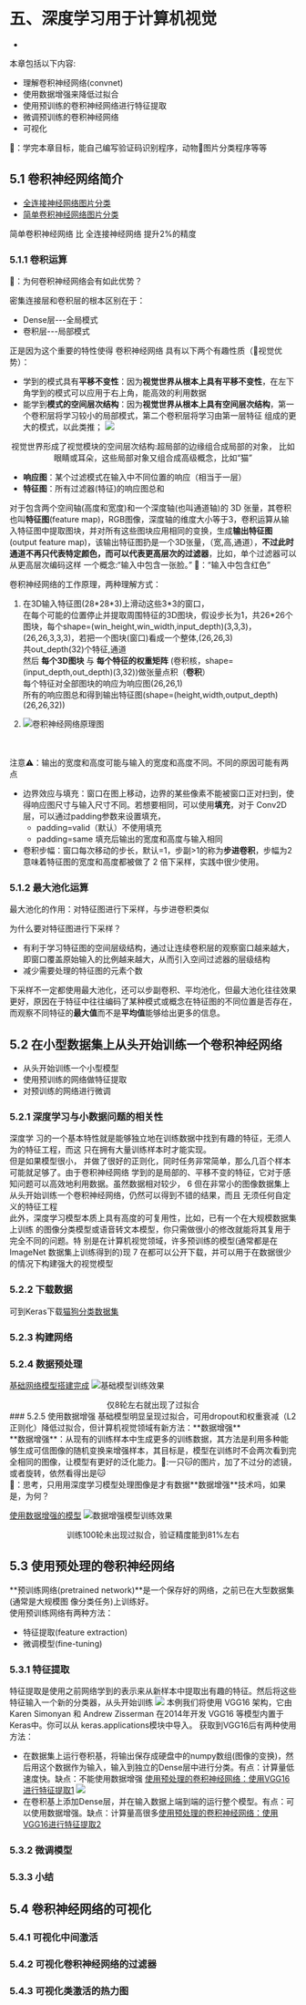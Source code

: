 # 五、深度学习用于计算机视觉
-
本章包括以下内容:

* 理解卷积神经网络(convnet)
* 使用数据增强来降低过拟合
* 使用预训练的卷积神经网络进行特征提取
* 微调预训练的卷积神经网络
* 可视化

👻：学完本章目标，能自己编写验证码识别程序，动物🐒图片分类程序等等

## 5.1 卷积神经网络简介
* [全连接神经网络图片分类](https://github.com/CLgithub/tensorFlowLearn/blob/master/learn2/0-book/3/book2.1.py)
* [简单卷积神经网络图片分类](https://github.com/CLgithub/tensorFlowLearn/blob/master/learn2/0-book/5/book5.1.py)

简单卷积神经网络 比 全连接神经网络 提升2%的精度

### 5.1.1 卷积运算
👻：为何卷积神经网络会有如此优势？

密集连接层和卷积层的根本区别在于：

* Dense层---全局模式
* 卷积层---局部模式

正是因为这个重要的特性使得 卷积神经网络 具有以下两个有趣性质（👻视觉优势）：

* 学到的模式具有**平移不变性**：因为**视觉世界从根本上具有平移不变性**，在左下角学到的模式可以应用于右上角，能高效的利用数据
* 能学到**模式的空间层次结构**：因为**视觉世界从根本上具有空间层次结构**，第一个卷积层将学习较小的局部模式，第二个卷积层将学习由第一层特征 组成的更大的模式，以此类推；
![](images/5.1-1.png)
<center>视觉世界形成了视觉模块的空间层次结构:超局部的边缘组合成局部的对象， 比如眼睛或耳朵，这些局部对象又组合成高级概念，比如“猫”</center>


* **响应图**：某个过滤模式在输入中不同位置的响应（相当于一层）
* **特征图**：所有过滤器(特征)的响应图总和

对于包含两个空间轴(高度和宽度)和一个深度轴(也叫通道轴)的 3D 张量，其卷积也叫**特征图**(feature map)，RGB图像，深度轴的维度大小等于3，卷积运算从输入特征图中提取图块，并对所有这些图块应用相同的变换，生成**输出特征图**(output feature map)，该输出特征图扔是一个3D张量，（宽,高,通道），**不过此时通道不再只代表特定颜色，而可以代表更高层次的过滤器**，比如，单个过滤器可以从更高层次编码这样 一个概念:“输入中包含一张脸。” 👻：“输入中包含红色”

卷积神经网络的工作原理，两种理解方式：

1. 在3D输入特征图(28\*28\*3)上滑动这些3*3的窗口，<br>
在每个可能的位置停止并提取周围特征的3D图块，假设步长为1，共26\*26个图块，每个shape=(win\_height,win\_width,input\_depth)(3,3,3)，(26,26,3,3,3)，若把一个图块(窗口)看成一个整体,(26,26,3)<br>
共out\_depth(32)个特征,通道<br>
然后 **每个3D图块** 与 **每个特征的权重矩阵** (卷积核，shape=(input\_depth,out\_depth)(3,32))做张量点积（**卷积**）<br>
每个特征对全部图块的响应为响应图(26,26,1)<br>
所有的响应图总和得到输出特征图(shape=(height,width,output\_depth)(26,26,32))

2. ![卷积神经网络原理图](images/5.1-2_卷积神经网络原理图.png)
<br><br><br>

注意⚠️：输出的宽度和高度可能与输入的宽度和高度不同。不同的原因可能有两点

* 边界效应与填充：窗口在图上移动，边界的某些像素不能被窗口正对扫到，使得响应图尺寸与输入尺寸不同。若想要相同，可以使用**填充**，对于 Conv2D 层，可以通过padding参数来设置填充，
	* padding=valid（默认）不使用填充
	* padding=same 填充后输出的宽度和高度与输入相同
* 卷积步幅：窗口每次移动的步长，默认=1，步副>1的称为**步进卷积**，步幅为2意味着特征图的宽度和高度都被做了 2 倍下采样，实践中很少使用。

### 5.1.2 最大池化运算
最大池化的作用：对特征图进行下采样，与步进卷积类似

为什么要对特征图进行下采样？

* 有利于学习特征图的空间层级结构，通过让连续卷积层的观察窗口越来越大，即窗口覆盖原始输入的比例越来越大，从而引入空间过滤器的层级结构
* 减少需要处理的特征图的元素个数

下采样不一定都使用最大池化，还可以步副卷积、平均池化，但最大池化往往效果更好，原因在于特征中往往编码了某种模式或概念在特征图的不同位置是否存在，而观察不同特征的**最大值**而不是**平均值**能够给出更多的信息。


## 5.2 在小型数据集上从头开始训练一个卷积神经网络
* 从头开始训练一个小型模型
* 使用预训练的网络做特征提取
* 对预训练的网络进行微调

### 5.2.1 深度学习与小数据问题的相关性
深度学 习的一个基本特性就是能够独立地在训练数据中找到有趣的特征，无须人为的特征工程，而这 只在拥有大量训练样本时才能实现。<br>
但是如果模型很小， 并做了很好的正则化，同时任务非常简单，那么几百个样本可能就足够了。由于卷积神经网络 学到的是局部的、平移不变的特征，它对于感知问题可以高效地利用数据。虽然数据相对较少， 6 但在非常小的图像数据集上从头开始训练一个卷积神经网络，仍然可以得到不错的结果，而且 无须任何自定义的特征工程<br>
此外，深度学习模型本质上具有高度的可复用性，比如，已有一个在大规模数据集上训练 的图像分类模型或语音转文本模型，你只需做很小的修改就能将其复用于完全不同的问题。特 别是在计算机视觉领域，许多预训练的模型(通常都是在 ImageNet 数据集上训练得到的)现 7 在都可以公开下载，并可以用于在数据很少的情况下构建强大的视觉模型

### 5.2.2 下载数据
可到Keras下载[猫狗分类数据集](https://www.kaggle.com/c/dogs-vs-cats/data)

### 5.2.3 构建网络
### 5.2.4 数据预处理
[基础网络模型搭建完成](https://github.com/CLgithub/tensorFlowLearn/blob/master/learn2/0-book/5/book5.2.py)
![基础模型训练效果](images/5.2-1.png)
<center>仅8轮左右就出现了过拟合</center>
### 5.2.5 使用数据增强
基础模型明显呈现过拟合，可用dropout和权重衰减（L2正则化）降低过拟合，但计算机视觉领域有新方法：**数据增强**<br>
**数据增强**：从现有的训练样本中生成更多的训练数据，其方法是利用多种能够生成可信图像的随机变换来增强样本，其目标是，模型在训练时不会两次看到完全相同的图像，让模型有更好的泛化能力。👻:一只🐱的图片，加了不过分的滤镜，或者旋转，依然看得出是🐱<br>
👻：思考，只用用深度学习模型处理图像是才有数据**数据增强**技术吗，如果是，为何？

[使用数据增强的模型](https://github.com/CLgithub/tensorFlowLearn/blob/master/learn2/0-book/5/book5.2.5.py)
![数据增强模型训练效果](images/5.2-2.png)
<center>训练100轮未出现过拟合，验证精度能到81%左右</center>

## 5.3 使用预处理的卷积神经网络
**预训练网络(pretrained network)**是一个保存好的网络，之前已在大型数据集(通常是大规模图 像分类任务)上训练好。<br>
使用预训练网络有两种方法：

* 特征提取(feature extraction)
* 微调模型(fine-tuning)

### 5.3.1 特征提取
特征提取是使用之前网络学到的表示来从新样本中提取出有趣的特征。然后将这些特征输入一个新的分类器，从头开始训练
![](images/5.3-1.png)
本例我们将使用 VGG16 架构，它由 Karen Simonyan 和 Andrew Zisserman 在2014年开发
VGG16 等模型内置于Keras中。你可以从 keras.applications模块中导入。
获取到VGG16后有两种使用方法：

* 在数据集上运行卷积基，将输出保存成硬盘中的numpy数组(图像的变换)，然后用这个数据作为输入，输入到独立的Dense层中进行分类。有点：计算量低速度快。缺点：不能使用数据增强
[使用预处理的卷积神经网络：使用VGG16进行特征提取1](https://github.com/CLgithub/tensorFlowLearn/blob/master/learn2/0-book/5/book5_3_1.py)
![](images/5.3-2.png)
* 在卷积基上添加Dense层，并在输入数据上端到端的运行整个模型。有点：可以使用数据增强。缺点：计算量高很多[使用预处理的卷积神经网络：使用VGG16进行特征提取2](https://github.com/CLgithub/tensorFlowLearn/blob/master/learn2/0-book/5/book5_3_2.py)



### 5.3.2 微调模型
### 5.3.3 小结
## 5.4 卷积神经网络的可视化
### 5.4.1 可视化中间激活
### 5.4.2 可视化卷积神经网络的过滤器
### 5.4.3 可视化类激活的热力图
